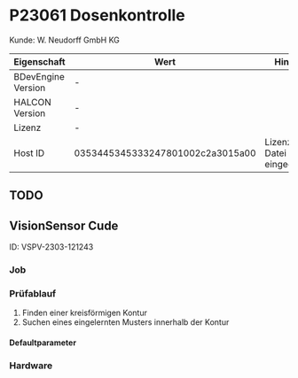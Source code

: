 # P23061 Dosenkontrolle

Kunde: W. Neudorff GmbH KG



| Eigenschaft | Wert | Hinweis |
| --- | --- | --- |
| BDevEngine Version | - |  |
| HALCON Version | - | |
| Lizenz | - |  |
| Host ID | 0353445345333247801002c2a3015a00 | Lizenz-Datei eingecheckt. |

## TODO

## VisionSensor Cude

ID: VSPV-2303-121243

### Job

### Prüfablauf

1. Finden einer kreisförmigen Kon­tur
2. Suchen eines eingelernten Musters innerhalb der Kon­tur

#### Defaultparameter

### Hardware

